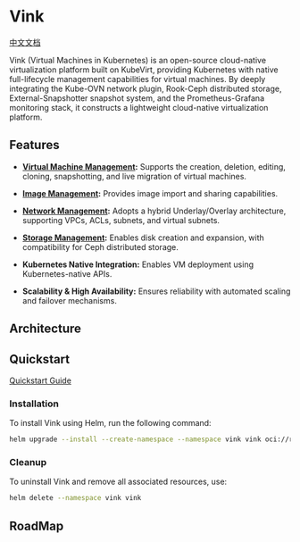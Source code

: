 # Vink

[中文文档](./README.zh.md)

Vink (Virtual Machines in Kubernetes) is an open-source cloud-native virtualization platform built on KubeVirt, providing Kubernetes with native full-lifecycle management capabilities for virtual machines. By deeply integrating the Kube-OVN network plugin, Rook-Ceph distributed storage, External-Snapshotter snapshot system, and the Prometheus-Grafana monitoring stack, it constructs a lightweight cloud-native virtualization platform.

## Features

- **[Virtual Machine Management](./docs/vm-management.md):** Supports the creation, deletion, editing, cloning, snapshotting, and live migration of virtual machines.

- **[Image Management](./docs/volume.md#镜像):** Provides image import and sharing capabilities.

- **[Network Management](./docs/network.md):** Adopts a hybrid Underlay/Overlay architecture, supporting VPCs, ACLs, subnets, and virtual subnets.

- **[Storage Management](./docs/volume.md):** Enables disk creation and expansion, with compatibility for Ceph distributed storage.

- **Kubernetes Native Integration:** Enables VM deployment using Kubernetes-native APIs.

- **Scalability & High Availability:** Ensures reliability with automated scaling and failover mechanisms.

## Architecture

## Quickstart

[Quickstart Guide](./docs/index.md)

### Installation

To install Vink using Helm, run the following command:

```bash
helm upgrade --install --create-namespace --namespace vink vink oci://registry-1.docker.io/hejianmin/vink --wait --timeout 1800s --debug
```

### Cleanup

To uninstall Vink and remove all associated resources, use:

```bash
helm delete --namespace vink vink
```

## RoadMap
